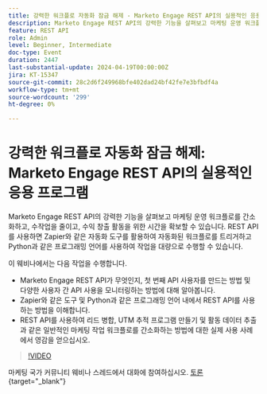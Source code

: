 ```yaml
---
title: 강력한 워크플로 자동화 잠금 해제 - Marketo Engage REST API의 실용적인 응용 프로그램
description: Marketo Engage REST API의 강력한 기능을 살펴보고 마케팅 운영 워크플로를 간소화하고, 수작업을 줄이고, 수익 창출 활동을 위한 시간을 확보할 수 있습니다. REST API를 사용하면 Zapier와 같은 자동화 도구를 활용하여 자동화된 워크플로를 트리거하고 Python과 같은 프로그래밍 언어를 트리거하여 작업을 대량으로 수행할 수 있습니다.이 웨비나에서 다음을 수행할 수 있습니다.- Marketo Engage REST API가 무엇인지, 첫 번째 API 사용자를 만드는 방법 및 여러 사용자에서의 API 사용을 모니터링하는 방법에 대해 알아봅니다.- Zapier와 같은 도구 및 Python과 같은 프로그래밍 언어 내에서 REST API를 사용하는 방법을 이해합니다.- REST API를 사용하여 리드 병합, UTM 추적 프로그램 만들기, 활동 데이터 추출과 같은 일반적인 마케팅 작업 워크플로를 간소화하는 방법에 대한 실제 사용 사례에서 영감을 얻으십시오.
feature: REST API
role: Admin
level: Beginner, Intermediate
doc-type: Event
duration: 2447
last-substantial-update: 2024-04-19T00:00:00Z
jira: KT-15347
source-git-commit: 28c2d6f249968bfe402dad24bf42fe7e3bfbdf4a
workflow-type: tm+mt
source-wordcount: '299'
ht-degree: 0%

---
```



# 강력한 워크플로 자동화 잠금 해제: Marketo Engage REST API의 실용적인 응용 프로그램

Marketo Engage REST API의 강력한 기능을 살펴보고 마케팅 운영 워크플로를 간소화하고, 수작업을 줄이고, 수익 창출 활동을 위한 시간을 확보할 수 있습니다. REST API를 사용하면 Zapier와 같은 자동화 도구를 활용하여 자동화된 워크플로를 트리거하고 Python과 같은 프로그래밍 언어를 사용하여 작업을 대량으로 수행할 수 있습니다.

이 웨비나에서는 다음 작업을 수행합니다.

- Marketo Engage REST API가 무엇인지, 첫 번째 API 사용자를 만드는 방법 및 다양한 사용자 간 API 사용을 모니터링하는 방법에 대해 알아봅니다.
- Zapier와 같은 도구 및 Python과 같은 프로그래밍 언어 내에서 REST API를 사용하는 방법을 이해합니다.
- REST API를 사용하여 리드 병합, UTM 추적 프로그램 만들기 및 활동 데이터 추출과 같은 일반적인 마케팅 작업 워크플로를 간소화하는 방법에 대한 실제 사용 사례에서 영감을 얻으십시오.

>[!VIDEO](https://video.tv.adobe.com/v/3428435/?learn=on)


마케팅 국가 커뮤니티 웨비나 스레드에서 대화에 참여하십시오. [토론](https://nation.marketo.com/t5/product-discussions/webinar-april-17th-8am-pst-unlocking-powerful-workflow/td-p/346330){target="_blank"}
